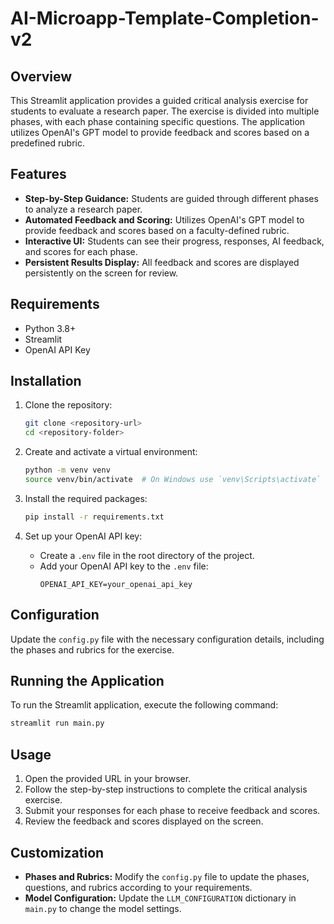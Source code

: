 # AI-Microapp-Template-Completion-v2

## Overview

This Streamlit application provides a guided critical analysis exercise for students to evaluate a research paper. The exercise is divided into multiple phases, with each phase containing specific questions. The application utilizes OpenAI's GPT model to provide feedback and scores based on a predefined rubric.

## Features

- **Step-by-Step Guidance:** Students are guided through different phases to analyze a research paper.
- **Automated Feedback and Scoring:** Utilizes OpenAI's GPT model to provide feedback and scores based on a faculty-defined rubric.
- **Interactive UI:** Students can see their progress, responses, AI feedback, and scores for each phase.
- **Persistent Results Display:** All feedback and scores are displayed persistently on the screen for review.

## Requirements

- Python 3.8+
- Streamlit
- OpenAI API Key

## Installation

1. Clone the repository:
   ```bash
   git clone <repository-url>
   cd <repository-folder>
   ```

2. Create and activate a virtual environment:
   ```bash
   python -m venv venv
   source venv/bin/activate  # On Windows use `venv\Scripts\activate`
   ```

3. Install the required packages:
   ```bash
   pip install -r requirements.txt
   ```

4. Set up your OpenAI API key:
   - Create a `.env` file in the root directory of the project.
   - Add your OpenAI API key to the `.env` file:
     ```env
     OPENAI_API_KEY=your_openai_api_key
     ```

## Configuration

Update the `config.py` file with the necessary configuration details, including the phases and rubrics for the exercise.

## Running the Application

To run the Streamlit application, execute the following command:
```bash
streamlit run main.py
```

## Usage

1. Open the provided URL in your browser.
2. Follow the step-by-step instructions to complete the critical analysis exercise.
3. Submit your responses for each phase to receive feedback and scores.
4. Review the feedback and scores displayed on the screen.

## Customization

- **Phases and Rubrics:** Modify the `config.py` file to update the phases, questions, and rubrics according to your requirements.
- **Model Configuration:** Update the `LLM_CONFIGURATION` dictionary in `main.py` to change the model settings.
